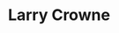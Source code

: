 ---
title: "Larry Crowne"
year: 2011
rating: 0.5
stars: "½"
rewatched: false
permalink: "larry-crowne"
watched_on: 2011-11-12
---
